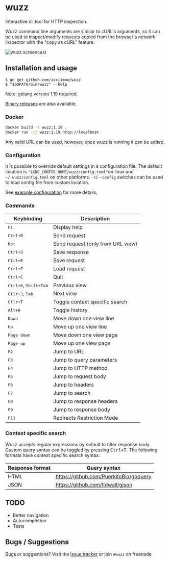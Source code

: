 # wuzz

Interactive cli tool for HTTP inspection.

Wuzz command line arguments are similar to cURL's arguments,
so it can be used to inspect/modify requests copied from the
browser's network inspector with the "copy as cURL" feature.

![wuzz screencast](docs/images/screencast.gif)


## Installation and usage

```
$ go get github.com/asciimoo/wuzz
$ "$GOPATH/bin/wuzz" --help
```

Note: golang version 1.19 required.

[Binary releases](https://github.com/asciimoo/wuzz/releases) are also available.

### Docker

```bash
docker build -t wuzz:1.19 .
docker run -it wuzz:1.19 http://localhost
```

Any valid URL can be used, however, once wuzz is running it can be edited.




### Configuration

It is possible to override default settings in a configuration file.
The default location is `"$XDG_CONFIG_HOME/wuzz/config.toml"`on linux
and `~/.wuzz/config.toml` on other platforms.
`-c`/`--config` switches can be used to load config file from custom location.

See [example configuration](sample-config.toml) for more details.


### Commands

Keybinding                              | Description
----------------------------------------|---------------------------------------
<kbd>F1</kbd>                           | Display help
<kbd>Ctrl+R</kbd>                       | Send request
<kbd>Ret</kbd>                          | Send request (only from URL view)
<kbd>Ctrl+S</kbd>                       | Save response
<kbd>Ctrl+E</kbd>                       | Save request
<kbd>Ctrl+F</kbd>                       | Load request
<kbd>Ctrl+C</kbd>                       | Quit
<kbd>Ctrl+K</kbd>, <kbd>Shift+Tab</kbd> | Previous view
<kbd>Ctlr+J</kbd>, <kbd>Tab</kbd>       | Next view
<kbd>Ctlr+T</kbd>                       | Toggle context specific search
<kbd>Alt+H</kbd>                        | Toggle history
<kbd>Down</kbd>                         | Move down one view line
<kbd>Up</kbd>                           | Move up one view line
<kbd>Page down</kbd>                    | Move down one view page
<kbd>Page up</kbd>                      | Move up one view page
<kbd>F2</kbd>                           | Jump to URL
<kbd>F3</kbd>                           | Jump to query parameters
<kbd>F4</kbd>                           | Jump to HTTP method
<kbd>F5</kbd>                           | Jump to request body
<kbd>F6</kbd>                           | Jump to headers
<kbd>F7</kbd>                           | Jump to search
<kbd>F8</kbd>                           | Jump to response headers
<kbd>F9</kbd>                           | Jump to response body
<kbd>F11</kbd>                          | Redirects Restriction Mode


### Context specific search

Wuzz accepts regular expressions by default to filter response body.
Custom query syntax can be toggled by pressing <kbd>Ctrl+T</kbd>.
The following formats have context specific search syntax:

Response format  | Query syntax
-----------------|----------------------------------------
HTML             | https://github.com/PuerkitoBio/goquery
JSON             | https://github.com/tidwall/gjson


## TODO

* Better navigation
* Autocompletion
* Tests


## Bugs / Suggestions

Bugs or suggestions? Visit the [issue tracker](https://github.com/asciimoo/wuzz/issues)
or join `#wuzz` on freenode
